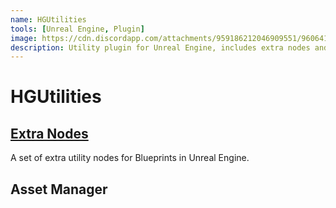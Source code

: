 ```yaml
---
name: HGUtilities
tools: [Unreal Engine, Plugin]
image: https://cdn.discordapp.com/attachments/959186212046909551/960641884714311680/unknown.png
description: Utility plugin for Unreal Engine, includes extra nodes and a scriptable asset manager for managing the data of assets with any type.
---
```


# HGUtilities

## [Extra Nodes](https://utils.hideout.no/)

A set of extra utility nodes for Blueprints in Unreal Engine.

## Asset Manager
